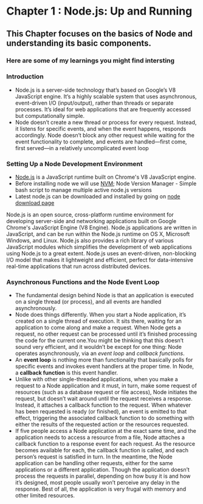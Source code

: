 # Chapter 1 : Node.js: Up and Running

## This Chapter focuses on the basics of Node and understanding its basic components.

### Here are some of my learnings you might find intersting

### Introduction

- Node.js is a server-side technology that’s based on Google’s V8 JavaScript engine. It’s a highly scalable system that uses asynchronous, event-driven I/O (input/output), rather than threads or separate processes. It’s ideal for web applications that are frequently accessed but computationally simple.
- Node doesn’t create a new thread or process for every request. Instead, it listens for specific events, and when the event happens, responds accordingly. Node doesn’t block any other request while waiting for the event functionality to complete, and events are handled—first come, first served—in a relatively uncomplicated event loop 

### Setting Up a Node Development Environment

- [Node.js](https://nodejs.org/en/) is a JavaScript runtime built on Chrome's V8 JavaScript engine.
- Before installing node we will use [NVM](https://github.com/nvm-sh/nvm); Node Version Manager - Simple bash script to manage multiple active node.js versions
- Latest node.js can be downloaded and installed by going on [node download page](https://nodejs.org/en/download/)

Node.js is an open source, cross-platform runtime environment for developing server-side and networking applications built on Google Chrome's JavaScript Engine (V8 Engine). Node.js applications are written in JavaScript, and can be run within the Node.js runtime on OS X, Microsoft Windows, and Linux.
Node.js also provides a rich library of various JavaScript modules which simplifies the development of web applications using Node.js to a great extent. Node.js uses an event-driven, non-blocking I/O model that makes it lightweight and efficient, perfect for data-intensive real-time applications that run across distributed devices.

### Asynchronous Functions and the Node Event Loop

- The fundamental design behind Node is that an application is executed on a single thread (or process), and all events are handled asynchronously.
- Node does things differently. When you start a Node application, it’s created on a single thread of execution. It sits there, waiting for an application to come along and make a request. When Node gets a request, no other request can be processed until it’s finished processing the code for the current one.You might be thinking that this doesn’t sound very efficient, and it wouldn’t be except for one thing: Node operates asynchronously, via an *event loop* and *callback functions*. 
- An **event loop** is nothing more than functionality that basically polls for specific events and invokes event handlers at the proper time. In Node, a **callback function** is this event handler.
- Unlike with other single-threaded applications, when you make a request to a Node application and it must, in turn, make some request of resources (such as a database request or file access), Node initiates the request, but doesn’t wait around until the request receives a response. Instead, it attaches a callback function to the request. When whatever has been requested is ready (or finished), an event is emitted to that effect, triggering the associated callback function to do something with either the results of the requested action or the resources requested.
- If five people access a Node application at the exact same time, and the application needs to access a resource from a file, Node attaches a callback function to a response event for each request. As the resource becomes available for each, the callback function is called, and each person’s request is satisfied in turn. In the meantime, the Node application can be handling other requests, either for the same applications or a different application. Though the application doesn’t process the requests in parallel, depending on how busy it is and how it’s designed, most people usually won’t perceive any delay in the response. Best of all, the application is very frugal with memory and other limited resources.